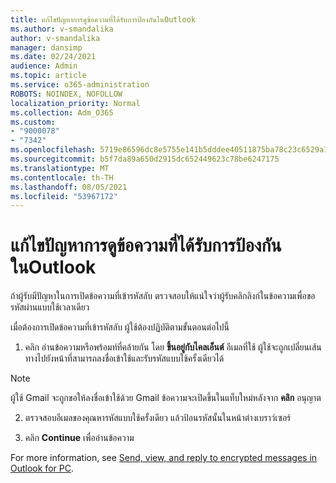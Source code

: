 ```yaml
---
title: แก้ไขปัญหาการดูข้อความที่ได้รับการป้องกันในOutlook
ms.author: v-smandalika
author: v-smandalika
manager: dansimp
ms.date: 02/24/2021
audience: Admin
ms.topic: article
ms.service: o365-administration
ROBOTS: NOINDEX, NOFOLLOW
localization_priority: Normal
ms.collection: Adm_O365
ms.custom:
- "9000078"
- "7342"
ms.openlocfilehash: 5719e86596dc8e5755e141b5dddee40511875ba78c23c6529a131e9cab118fc8
ms.sourcegitcommit: b5f7da89a650d2915dc652449623c78be6247175
ms.translationtype: MT
ms.contentlocale: th-TH
ms.lasthandoff: 08/05/2021
ms.locfileid: "53967172"
---
```

# <a name="fix-problem-of-viewing-protected-message-in-outlook"></a>แก้ไขปัญหาการดูข้อความที่ได้รับการป้องกันในOutlook

ถ้าผู้รับมีปัญหาในการเปิดข้อความที่เข้ารหัสลับ ตรวจสอบให้แน่ใจว่าผู้รับคลิกลิงก์ในข้อความเพื่อขอรหัสผ่านแบบใช้เวลาเดียว

เมื่อต้องการเปิดข้อความที่เข้ารหัสลับ ผู้ใช้ต้องปฏิบัติตามขั้นตอนต่อไปนี้

1. คลิก อ่านข้อความหรือพร้อมท์ที่คล้ายกัน โดย **ขึ้นอยู่กับไคลเอ็นต์** อีเมลที่ใช้ ผู้ใช้จะถูกเปลี่ยนเส้นทางไปยังหน้าที่สามารถลงชื่อเข้าใช้และรับรหัสแบบใช้ครั้งเดียวได้

> [!NOTE]
> ผู้ใช้ Gmail จะถูกขอให้ลงชื่อเข้าใช้ด้วย Gmail ข้อความจะเปิดขึ้นในแท็บใหม่หลังจาก **คลิก** อนุญาต

2. ตรวจสอบอีเมลของคุณหารหัสแบบใช้ครั้งเดียว แล้วป้อนรหัสนั้นในหน้าต่างเบราว์เซอร์

3. คลิก **Continue** เพื่ออ่านข้อความ

For more information, see [Send, view, and reply to encrypted messages in Outlook for PC](https://support.microsoft.com/topic/send-view-and-reply-to-encrypted-messages-in-outlook-for-pc-eaa43495-9bbb-4fca-922a-df90dee51980).


